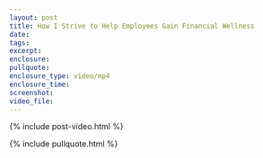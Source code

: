 ```yaml
---
layout: post
title: How I Strive to Help Employees Gain Financial Wellness
date:
tags:
excerpt:
enclosure:
pullquote:
enclosure_type: video/mp4
enclosure_time:
screenshot:
video_file:
---
```

{% include post-video.html %}

{% include pullquote.html %}
